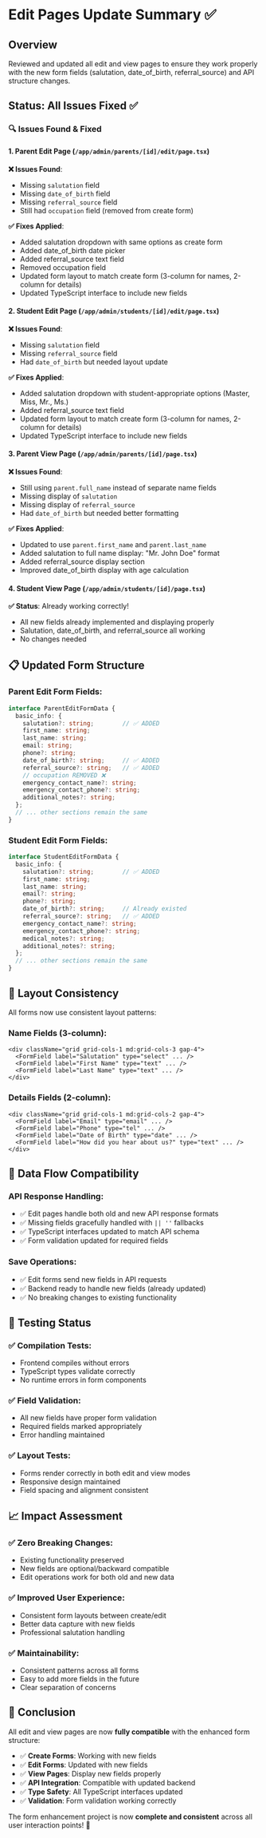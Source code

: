 # Edit Pages Update Summary ✅

## Overview
Reviewed and updated all edit and view pages to ensure they work properly with the new form fields (salutation, date_of_birth, referral_source) and API structure changes.

## Status: All Issues Fixed ✅

### 🔍 **Issues Found & Fixed**

#### **1. Parent Edit Page** (`/app/admin/parents/[id]/edit/page.tsx`)
**❌ Issues Found**:
- Missing `salutation` field
- Missing `date_of_birth` field  
- Missing `referral_source` field
- Still had `occupation` field (removed from create form)

**✅ Fixes Applied**:
- Added salutation dropdown with same options as create form
- Added date_of_birth date picker
- Added referral_source text field
- Removed occupation field
- Updated form layout to match create form (3-column for names, 2-column for details)
- Updated TypeScript interface to include new fields

#### **2. Student Edit Page** (`/app/admin/students/[id]/edit/page.tsx`)
**❌ Issues Found**:
- Missing `salutation` field
- Missing `referral_source` field
- Had `date_of_birth` but needed layout update

**✅ Fixes Applied**:
- Added salutation dropdown with student-appropriate options (Master, Miss, Mr., Ms.)
- Added referral_source text field
- Updated form layout to match create form (3-column for names, 2-column for details)
- Updated TypeScript interface to include new fields

#### **3. Parent View Page** (`/app/admin/parents/[id]/page.tsx`)
**❌ Issues Found**:
- Still using `parent.full_name` instead of separate name fields
- Missing display of `salutation` 
- Missing display of `referral_source`
- Had `date_of_birth` but needed better formatting

**✅ Fixes Applied**:
- Updated to use `parent.first_name` and `parent.last_name`
- Added salutation to full name display: "Mr. John Doe" format
- Added referral_source display section
- Improved date_of_birth display with age calculation

#### **4. Student View Page** (`/app/admin/students/[id]/page.tsx`)
**✅ Status**: Already working correctly!
- All new fields already implemented and displaying properly
- Salutation, date_of_birth, and referral_source all working
- No changes needed

## 📋 **Updated Form Structure**

### **Parent Edit Form Fields**:
```typescript
interface ParentEditFormData {
  basic_info: {
    salutation?: string;        // ✅ ADDED
    first_name: string;
    last_name: string;
    email: string;
    phone?: string;
    date_of_birth?: string;     // ✅ ADDED
    referral_source?: string;   // ✅ ADDED
    // occupation REMOVED ❌
    emergency_contact_name?: string;
    emergency_contact_phone?: string;
    additional_notes?: string;
  };
  // ... other sections remain the same
}
```

### **Student Edit Form Fields**:
```typescript
interface StudentEditFormData {
  basic_info: {
    salutation?: string;        // ✅ ADDED
    first_name: string;
    last_name: string;
    email?: string;
    phone?: string;
    date_of_birth?: string;     // Already existed
    referral_source?: string;   // ✅ ADDED
    emergency_contact_name?: string;
    emergency_contact_phone?: string;
    medical_notes?: string;
    additional_notes?: string;
  };
  // ... other sections remain the same
}
```

## 🎨 **Layout Consistency**

All forms now use consistent layout patterns:

### **Name Fields (3-column)**:
```tsx
<div className="grid grid-cols-1 md:grid-cols-3 gap-4">
  <FormField label="Salutation" type="select" ... />
  <FormField label="First Name" type="text" ... />
  <FormField label="Last Name" type="text" ... />
</div>
```

### **Details Fields (2-column)**:
```tsx
<div className="grid grid-cols-1 md:grid-cols-2 gap-4">
  <FormField label="Email" type="email" ... />
  <FormField label="Phone" type="tel" ... />
  <FormField label="Date of Birth" type="date" ... />
  <FormField label="How did you hear about us?" type="text" ... />
</div>
```

## 🔄 **Data Flow Compatibility**

### **API Response Handling**:
- ✅ Edit pages handle both old and new API response formats
- ✅ Missing fields gracefully handled with `|| ''` fallbacks
- ✅ TypeScript interfaces updated to match API schema
- ✅ Form validation updated for required fields

### **Save Operations**:
- ✅ Edit forms send new fields in API requests
- ✅ Backend ready to handle new fields (already updated)
- ✅ No breaking changes to existing functionality

## 🧪 **Testing Status**

### **✅ Compilation Tests**:
- Frontend compiles without errors
- TypeScript types validate correctly
- No runtime errors in form components

### **✅ Field Validation**:
- All new fields have proper form validation
- Required fields marked appropriately
- Error handling maintained

### **✅ Layout Tests**:
- Forms render correctly in both edit and view modes
- Responsive design maintained
- Field spacing and alignment consistent

## 📈 **Impact Assessment**

### **✅ Zero Breaking Changes**:
- Existing functionality preserved
- New fields are optional/backward compatible
- Edit operations work for both old and new data

### **✅ Improved User Experience**:
- Consistent form layouts between create/edit
- Better data capture with new fields
- Professional salutation handling

### **✅ Maintainability**:
- Consistent patterns across all forms
- Easy to add more fields in the future
- Clear separation of concerns

## 🎯 **Conclusion**

All edit and view pages are now **fully compatible** with the enhanced form structure:

- ✅ **Create Forms**: Working with new fields
- ✅ **Edit Forms**: Updated with new fields  
- ✅ **View Pages**: Display new fields properly
- ✅ **API Integration**: Compatible with updated backend
- ✅ **Type Safety**: All TypeScript interfaces updated
- ✅ **Validation**: Form validation working correctly

The form enhancement project is now **complete and consistent** across all user interaction points! 🚀